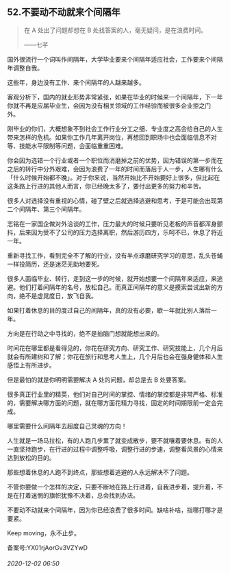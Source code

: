 ## 52.不要动不动就来个间隔年

> 在 A 处出了问题却想在 B 处找答案的人，毫无疑问，是在浪费时间。   
> 
> ——七芊 


国外很流行一个词叫作间隔年，大学毕业要来个间隔年适应社会，工作要来个间隔年调整自我。 


这些年，身边没有工作、来个间隔年的人越来越多。 


客观分析下，国内的就业形势非常紧张，如果在毕业的时候来一个间隔年，下一年你就不再是应届毕业生，会因为没有相关领域的工作经验而被很多企业拒之门外。 


刚毕业的你们，大概想象不到社会工作行业分工之细、专业度之高会给自己的人生带来怎样的危机。如果你工作几年离开岗位，再想回到职场中也会面临信息不对等、技能水平限制等问题，会面临重重困难。 


你会因为选错一个行业或者一个职位而消磨掉之前的优势，因为错误的第一步而在之后的转行中分外艰难，会因为浪费了一年的时间而落后于人一步，人生哪有什么「什么时候开始都不晚」。对于你来说，当然开始比不开始要好上很多，但比起在这条路上行进的其他人而言，你已经晚太多了，要付出更多的努力和辛苦。 


很多人对选择没有重视的心情，碰了壁之后就选择逃避和思考，于是可能会出现第二个间隔年、第三个间隔年。 


志铭在一家国企做对外洽谈的工作，压力最大的时候只要听见老板的声音都浑身颤抖，后来因为受不了公司的压力选择离职，然后游历四方，乐呵不已，休息了将近一年。 


重新寻找工作，看到完全不了解的行业，没有半点琢磨研究学习的意思，乱头苍蝇一样投简历，还是迷茫无助地要死。 


很多人面临毕业、转行，走到这一步的时候，就开始想要一个间隔年来适应，来逃避。他们打着间隔年的名号，放松自己。而真正间隔年的意义是摸索尝试出新的方向，绝不是虚晃度日，放飞自我。 


如果打着休息的目的度过自己的间隔年，真的没有必要，歇一年就比别人落后一年。 


方向是在行动之中寻找的，绝不是拍脑门想就能想出来的。 


时间花在哪里都是看得见的，你花在研究方向、研究工作、研究技能上，几个月后就会有所建树和了解；你花在旅行和思考人生上，几个月后也会在强身健体和人生感悟上有所进步。 


但是最怕的就是你明明需要解决 A 处的问题，却总是去 B 处要答案。 


很多真正行业里的精英，他们对自己时间的掌控、情绪的掌控都是非常严格、标准的，需要解决哪方面的问题，就在哪方面花精力寻找，固定的时间期限前一定会完成。 


哪里需要什么间隔年去超度自己灵魂的方向！ 


人生就是一场马拉松，有的人跑几步累了就变成散步，要不就嚷着要休息。有的人一直坚持跑步，在行进的过程中调整呼吸，调整行进的步速，调整看风景的心情来达到放松的目的。 


那些想着休息的人跑不到终点，那些想着逃避的人永远解决不了问题。 


不管你要做一个怎样的决定，只要不断地在路上行进着，自我进步着，提升着，不是在打着迷惘的旗帜犹豫不决着，总会找到办法。 


不要动不动就来个间隔年，因为你已经浪费了很多时间。缺啥补啥，指哪打哪才是要紧。 


Keep moving，永不止步。 


备案号:YX01rjAorGv3VZYwD


###### 2020-12-02 06:50
